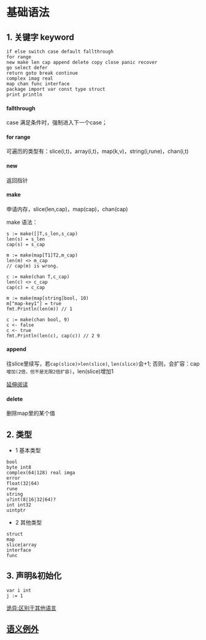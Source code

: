 # 基础语法

## 1. 关键字 keyword

```
if else switch case default fallthrough
for range
new make len cap append delete copy close panic recover
go select defer
return goto break continue
complex imag real
map chan func interface
package import var const type struct
print println
```

#### fallthrough

case 满足条件时，强制进入下一个case；

#### for range

可遍历的类型有：slice(i,t)，array(i,t)，map(k,v)，string(i,rune)，chan(i,t)

#### new

返回指针

#### make

申请内存，slice(len,cap)，map(cap)，chan(cap)

make 语法：

```
s := make([]T,s_len,s_cap)
len(s) = s_len
cap(s) = s_cap

m := make(map[T1]T2,m_cap)
len(m) <> m_cap
// cap(m) is wrong.

c := make(chan T,c_cap)
len(c) <> c_cap
cap(c) = c_cap
```

```
m := make(map[string]bool, 10)
m["map-key1"] = true
fmt.Println(len(m)) // 1

c := make(chan bool, 9)
c <- false
c <- true
fmt.Println(len(c), cap(c)) // 2 9
```

#### append

往slice里续写，若`cap(slice)>len(slice)`, `len(slice)`会+1;
否则，会扩容：cap`增加(2倍，但不是无限2倍扩容)`，len(slice)增加1


[延伸阅读](http://sharecore.net/2014/01/09/%E5%AF%B9Go%E7%9A%84Slice%E8%BF%9B%E8%A1%8CAppend%E7%9A%84%E4%B8%80%E4%B8%AA%E5%9D%91/)

#### delete

删除map里的某个值

## 2. 类型

 - 1 基本类型
```
bool
byte int8
complex(64|128) real imga
error
float(32|64)
rune
string
u?int(8|16|32|64)?
int int32
uintptr
```

 - 2 其他类型

```
struct
map
slice|array
interface
func
```

## 3. 声明&初始化

```
var i int
j := 1
```

[诡异:区别于其他语言](base2.html)

## [语义例外](https://gfw.go101.org/article/exceptions.html)
